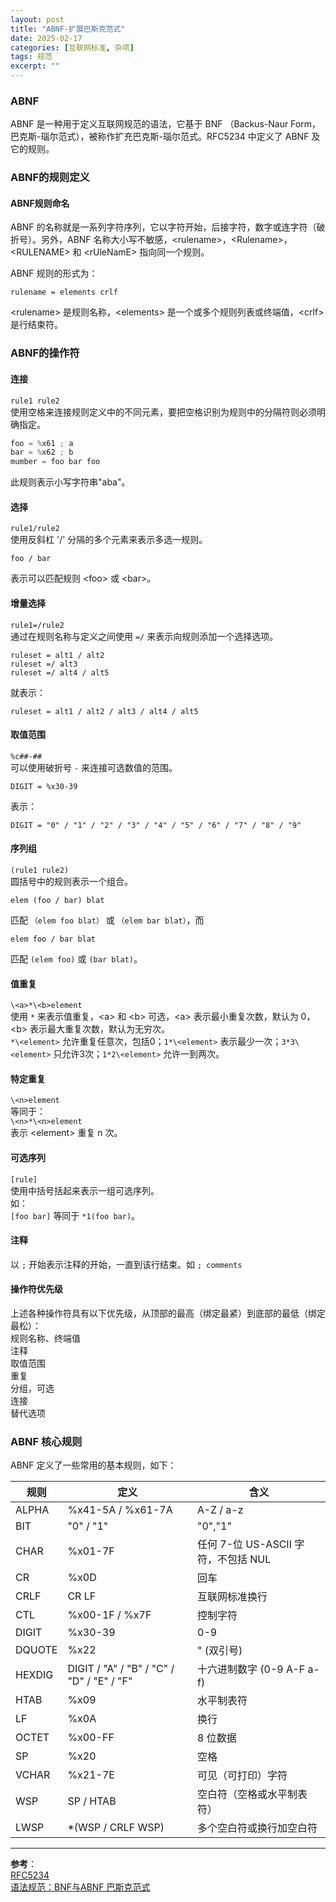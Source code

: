 ```yaml
---
layout: post
title: "ABNF-扩展巴斯克范式" 
date: 2025-02-17   
categories: [互联网标准, 杂项]  
tags: 规范  
excerpt: ""
---
```


### ABNF  

ABNF 是一种用于定义互联网规范的语法，它基于 BNF （Backus-Naur Form，巴克斯-瑙尔范式），被称作扩充巴克斯-瑙尔范式。RFC5234 中定义了 ABNF 及它的规则。  

### ABNF的规则定义  

#### ABNF规则命名  

ABNF 的名称就是一系列字符序列，它以字符开始，后接字符，数字或连字符（破折号）。另外，ABNF 名称大小写不敏感，\<rulename>，\<Rulename>，\<RULENAME> 和 \<rUleNamE> 指向同一个规则。  

ABNF 规则的形式为：  

```
rulename = elements crlf  
```  

\<rulename> 是规则名称，\<elements> 是一个或多个规则列表或终端值，\<crlf> 是行结束符。  

### ABNF的操作符  

#### 连接  

`rule1 rule2`  
使用空格来连接规则定义中的不同元素，要把空格识别为规则中的分隔符则必须明确指定。  

```c
foo = %x61 ; a  
bar = %x62 ; b  
mumber = foo bar foo  
```  

此规则表示小写字符串"aba"。  

#### 选择

`rule1/rule2`  
使用反斜杠 '/' 分隔的多个元素来表示多选一规则。  

```
foo / bar
```
表示可以匹配规则 \<foo> 或 \<bar>。  

#### 增量选择  

`rule1=/rule2`  
通过在规则名称与定义之间使用 `=/` 来表示向规则添加一个选择选项。  

```
ruleset = alt1 / alt2
ruleset =/ alt3
ruleset =/ alt4 / alt5
```
就表示：  
```
ruleset = alt1 / alt2 / alt3 / alt4 / alt5
```  

#### 取值范围

`%c##-##`  
可以使用破折号 `-` 来连接可选数值的范围。  

```
DIGIT = %x30-39
```
表示：  
```
DIGIT = "0" / "1" / "2" / "3" / "4" / "5" / "6" / "7" / "8" / "9"
```

#### 序列组

`(rule1 rule2)`  
圆括号中的规则表示一个组合。  

```
elem (foo / bar) blat
```
匹配 `（elem foo blat）` 或 `（elem bar blat）`，而
```
elem foo / bar blat
```
匹配 `(elem foo)` 或 `(bar blat)`。  

#### 值重复

`\<a>*\<b>element`  
使用 `*` 来表示值重复，\<a> 和 \<b> 可选，\<a> 表示最小重复次数，默认为 0，\<b> 表示最大重复次数，默认为无穷次。  
`*\<element>` 允许重复任意次，包括0；`1*\<element>` 表示最少一次；`3*3\<element>` 只允许3次；`1*2\<element>` 允许一到两次。  

#### 特定重复

`\<n>element`  
等同于：  
`\<n>*\<n>element`  
表示 \<element> 重复 n 次。  

#### 可选序列

`[rule]`  
使用中括号括起来表示一组可选序列。  
如：  
`[foo bar]` 等同于 `*1(foo bar)`。  

#### 注释
以 `;` 开始表示注释的开始，一直到该行结束。如 `; comments`  

#### 操作符优先级

上述各种操作符具有以下优先级，从顶部的最高（绑定最紧）到底部的最低（绑定最松）：  
规则名称、终端值  
注释  
取值范围  
重复  
分组，可选  
连接  
替代选项  


### ABNF 核心规则

ABNF 定义了一些常用的基本规则，如下：  

|规则 |定义 |含义 |
|-----|----|----|
|ALPHA | %x41-5A / %x61-7A | A-Z / a-z |
|BIT |"0" / "1" |"0","1"|
|CHAR |%x01-7F |任何 7-位 US-ASCII 字符，不包括 NUL |
|CR |%x0D |回车 |
|CRLF |CR LF |互联网标准换行 |
|CTL |%x00-1F / %x7F |控制字符 |
|DIGIT |%x30-39 |0-9 |
|DQUOTE |%x22 |" (双引号) |
|HEXDIG |DIGIT / "A" / "B" / "C" / "D" / "E" / "F" |十六进制数字 (0-9 A-F a-f) |
|HTAB |%x09 |水平制表符 |
|LF |%x0A |换行 |
|OCTET |%x00-FF |8 位数据 |
|SP |%x20 |空格 |
|VCHAR |%x21-7E |可见（可打印）字符 |
|WSP |SP / HTAB |空白符（空格或水平制表符） |
|LWSP |*(WSP / CRLF WSP) |多个空白符或换行加空白符 |  

---
**参考**：  
[RFC5234](https://www.rfc-editor.org/rfc/rfc5234.txt)   
[语法规范：BNF与ABNF 巴斯克范式](https://www.cnblogs.com/barrywxx/p/10803916.html)   
